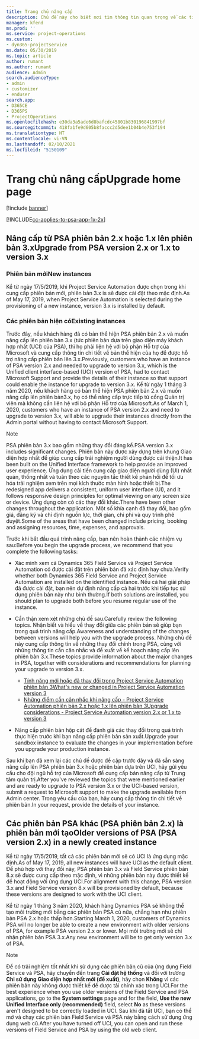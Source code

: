 ```yaml
---
title: Trang chủ nâng cấp
description: Chủ đề này cho biết nơi tìm thông tin quan trọng về các tính năng mới và đã thay đổi trong Dynamics 365 Project Service Automation và quá trình nâng cấp lên phiên bản mới nhất.
manager: kfend
ms.prod: ''
ms.service: project-operations
ms.custom:
- dyn365-projectservice
ms.date: 05/30/2019
ms.topic: article
author: rumant
ms.author: rumant
audience: Admin
search.audienceType:
- admin
- customizer
- enduser
search.app:
- D365CE
- D365PS
- ProjectOperations
ms.openlocfilehash: e30da3a5ade6d8bafcdc45801b830196841997bf
ms.sourcegitcommit: 418fa1fe9d605b8faccc2d5dee1b04b4e753f194
ms.translationtype: HT
ms.contentlocale: vi-VN
ms.lasthandoff: 02/10/2021
ms.locfileid: "5150109"
---
```

# <a name="upgrade-home-page"></a><span data-ttu-id="d6edc-103">Trang chủ nâng cấp</span><span class="sxs-lookup"><span data-stu-id="d6edc-103">Upgrade home page</span></span>

[!include [banner](../includes/psa-now-project-operations.md)]

[!INCLUDE[cc-applies-to-psa-app-1x-2x](../includes/cc-applies-to-psa-app-1x-2x.md)]

## <a name="upgrade-from-psa-version-2x-or-1x-to-version-3x"></a><span data-ttu-id="d6edc-104">Nâng cấp từ PSA phiên bản 2.x hoặc 1.x lên phiên bản 3.x</span><span class="sxs-lookup"><span data-stu-id="d6edc-104">Upgrade from PSA version 2.x or 1.x to version 3.x</span></span>

### <a name="new-instances"></a><span data-ttu-id="d6edc-105">Phiên bản mới</span><span class="sxs-lookup"><span data-stu-id="d6edc-105">New instances</span></span>

<span data-ttu-id="d6edc-106">Kể từ ngày 17/5/2019, khi Project Service Automation được chọn trong khi cung cấp phiên bản mới, phiên bản 3.x is sẽ được cài đặt theo mặc định.</span><span class="sxs-lookup"><span data-stu-id="d6edc-106">As of May 17, 2019, when Project Service Automation is selected during the provisioning of a new instance, version 3.x is installed by default.</span></span>

### <a name="existing-instances"></a><span data-ttu-id="d6edc-107">Các phiên bản hiện có</span><span class="sxs-lookup"><span data-stu-id="d6edc-107">Existing instances</span></span>

<span data-ttu-id="d6edc-108">Trước đây, nếu khách hàng đã có bản thể hiện PSA phiên bản 2.x và muốn nâng cấp lên phiên bản 3.x (tức phiên bản dựa trên giao diện máy khách hợp nhất (UCI) của PSA), thì họ phải liên hệ với bộ phận Hỗ trợ của Microsoft và cung cấp thông tin chi tiết về bản thể hiện của họ để được hỗ trợ nâng cấp phiên bản lên 3.x.</span><span class="sxs-lookup"><span data-stu-id="d6edc-108">Previously, customers who have an instance of PSA version 2.x and needed to upgrade to version 3.x, which is the Unified client interface-based (UCI) version of PSA, had to contact Microsoft Support and provide the details of their instance so that support could enable the instance for upgrade to version 3.x.</span></span> <span data-ttu-id="d6edc-109">Kể từ ngày 1 tháng 3 năm 2020, nếu khách hàng có bản thể hiện PSA phiên bản 2.x và muốn nâng cấp lên phiên bản3.x, họ có thể nâng cấp trực tiếp từ cổng Quản trị viên mà không cần liên hệ với bộ phận Hỗ trợ của Microsoft.</span><span class="sxs-lookup"><span data-stu-id="d6edc-109">As of March 1, 2020, customers who have an instance of PSA version 2.x and need to upgrade to version 3.x, will able to upgrade their instances directly from the Admin portal without having to contact Microsoft Support.</span></span>  

> [!NOTE]
> <span data-ttu-id="d6edc-110">PSA phiên bản 3.x bao gồm những thay đổi đáng kể.</span><span class="sxs-lookup"><span data-stu-id="d6edc-110">PSA version 3.x includes significant changes.</span></span> <span data-ttu-id="d6edc-111">Phiên bản này được xây dựng trên khung Giao diện hợp nhất để giúp cung cấp trải nghiệm người dùng được cải thiện.</span><span class="sxs-lookup"><span data-stu-id="d6edc-111">It has been built on the Unified Interface framework to help provide an improved user experience.</span></span> <span data-ttu-id="d6edc-112">Ứng dụng cải tiến cung cấp giao diện người dùng (UI) nhất quán, thống nhất và tuân theo các nguyên tắc thiết kế phản hồi để tối ưu hóa trải nghiệm xem trên mọi kích thước màn hình hoặc thiết bị.</span><span class="sxs-lookup"><span data-stu-id="d6edc-112">The redesigned app delivers a consistent, uniform user interface (UI), and it follows responsive design principles for optimal viewing on any screen size or device.</span></span> <span data-ttu-id="d6edc-113">Ứng dụng còn có các thay đổi khác.</span><span class="sxs-lookup"><span data-stu-id="d6edc-113">There have been other changes throughout the application.</span></span> <span data-ttu-id="d6edc-114">Một số khía cạnh đã thay đổi, bao gồm giá, đăng ký và chỉ định nguồn lực, thời gian, chi phí và quy trình phê duyệt.</span><span class="sxs-lookup"><span data-stu-id="d6edc-114">Some of the areas that have been changed include pricing, booking and assigning resources, time, expenses, and approvals.</span></span>

<span data-ttu-id="d6edc-115">Trước khi bắt đầu quá trình nâng cấp, bạn nên hoàn thành các nhiệm vụ sau:</span><span class="sxs-lookup"><span data-stu-id="d6edc-115">Before you begin the upgrade process, we recommend that you complete the following tasks:</span></span>

- <span data-ttu-id="d6edc-116">Xác minh xem cả Dynamics 365 Field Service và Project Service Automation có được cài đặt trên phiên bản đã xác định hay chưa.</span><span class="sxs-lookup"><span data-stu-id="d6edc-116">Verify whether both Dynamics 365 Field Service and Project Service Automation are installed on the identified instance.</span></span> <span data-ttu-id="d6edc-117">Nếu cả hai giải pháp đã được cài đặt, bạn nên dự định nâng cấp cả hai trước khi tiếp tục sử dụng phiên bản này như bình thường.</span><span class="sxs-lookup"><span data-stu-id="d6edc-117">If both solutions are installed, you should plan to upgrade both before you resume regular use of the instance.</span></span>
- <span data-ttu-id="d6edc-118">Cẩn thận xem xét những chủ đề sau.</span><span class="sxs-lookup"><span data-stu-id="d6edc-118">Carefully review the following topics.</span></span> <span data-ttu-id="d6edc-119">Nhận biết và hiểu về thay đổi giữa các phiên bản sẽ giúp bạn trong quá trình nâng cấp.</span><span class="sxs-lookup"><span data-stu-id="d6edc-119">Awareness and understanding of the changes between versions will help you with the upgrade process.</span></span> <span data-ttu-id="d6edc-120">Những chủ đề này cung cấp thông tin về những thay đổi chính trong PSA, cùng với những thông tin cần cân nhắc và đề xuất về kế hoạch nâng cấp lên phiên bản 3.x.</span><span class="sxs-lookup"><span data-stu-id="d6edc-120">These topics provide information about the major changes in PSA, together with considerations and recommendations for planning your upgrade to version 3.x.</span></span>

    - [<span data-ttu-id="d6edc-121">Tính năng mới hoặc đã thay đổi trong Project Service Automation phiên bản 3</span><span class="sxs-lookup"><span data-stu-id="d6edc-121">What's new or changed in Project Service Automation version 3</span></span>](whats-new-changed-v3.md)
    - [<span data-ttu-id="d6edc-122">Những điểm cần cân nhắc khi nâng cấp - Project Service Automation phiên bản 2.x hoặc 1.x lên phiên bản 3</span><span class="sxs-lookup"><span data-stu-id="d6edc-122">Upgrade considerations - Project Service Automation version 2.x or 1.x to version 3</span></span>](upgrade-v3.md)

- <span data-ttu-id="d6edc-123">Nâng cấp phiên bản hộp cát để đánh giá các thay đổi trong quá trình thực hiện trước khi bạn nâng cấp phiên bản sản xuất.</span><span class="sxs-lookup"><span data-stu-id="d6edc-123">Upgrade your sandbox instance to evaluate the changes in your implementation before you upgrade your production instance.</span></span>

<span data-ttu-id="d6edc-124">Sau khi bạn đã xem lại các chủ đề được đề cập trước đây và đã sẵn sàng nâng cấp lên PSA phiên bản 3.x hoặc phiên bản dựa trên UCI, hãy gửi yêu cầu cho đội ngũ hỗ trợ của Microsoft để cung cấp bản nâng cấp từ Trung tâm quản trị.</span><span class="sxs-lookup"><span data-stu-id="d6edc-124">After you've reviewed the topics that were mentioned earlier and are ready to upgrade to PSA version 3.x or the UCI-based version, submit a request to Microsoft support to make the upgrade available from Admin center.</span></span> <span data-ttu-id="d6edc-125">Trong yêu cầu của bạn, hãy cung cấp thông tin chi tiết về phiên bản.</span><span class="sxs-lookup"><span data-stu-id="d6edc-125">In your request, provide the details of your instance.</span></span>

## <a name="older-versions-of-psa-psa-version-2x-in-a-newly-created-instance"></a><span data-ttu-id="d6edc-126">Các phiên bản PSA khác (PSA phiên bản 2.x) là phiên bản mới tạo</span><span class="sxs-lookup"><span data-stu-id="d6edc-126">Older versions of PSA (PSA version 2.x) in a newly created instance</span></span>

<span data-ttu-id="d6edc-127">Kể từ ngày 17/5/2019, tất cả các phiên bản mới sẽ có UCI là ứng dụng mặc định.</span><span class="sxs-lookup"><span data-stu-id="d6edc-127">As of May 17, 2019, all new instances will have UCI as the default client.</span></span> <span data-ttu-id="d6edc-128">Để phù hợp với thay đổi này, PSA phiên bản 3.x và Field Service phiên bản 8.x sẽ được cung cấp theo mặc định, vì những phiên bản này được thiết kế để hoạt động với ứng dụng UCI.</span><span class="sxs-lookup"><span data-stu-id="d6edc-128">For alignment with this change, PSA version 3.x and Field Service version 8.x will be provisioned by default, because these versions are designed to work with the UCI client.</span></span>

<span data-ttu-id="d6edc-129">Kể từ ngày 1 tháng 3 năm 2020, khách hàng Dynamics PSA sẽ không thể tạo môi trường mới bằng các phiên bản PSA cũ nữa, chẳng hạn như phiên bản PSA 2.x hoặc thấp hơn.</span><span class="sxs-lookup"><span data-stu-id="d6edc-129">Starting March 1, 2020, customers of Dynamics PSA will no longer be able to create a new environment with older versions of PSA, for example PSA version 2.x or lower.</span></span> <span data-ttu-id="d6edc-130">Mọi môi trường mới sẽ chỉ nhận phiên bản PSA 3.x.</span><span class="sxs-lookup"><span data-stu-id="d6edc-130">Any new environment will be to get only version 3.x of PSA.</span></span>

> [!NOTE]
> <span data-ttu-id="d6edc-131">Để có trải nghiệm tốt nhất khi sử dụng các phiên bản cũ của ứng dụng Field Service và PSA, hãy chuyển đến trang **Cài đặt hệ thống** và đối với trường **Chỉ sử dụng Giao diện hợp nhất mới (đề xuất)**, hãy chọn **Không** vì các phiên bản này không được thiết kế để được tải chính xác trong UCI.</span><span class="sxs-lookup"><span data-stu-id="d6edc-131">For the best experience when you use older versions of the Field Service and PSA applications, go to the **System settings** page and for the field, **Use the new Unified Interface only (recommended)** field, select **No** as these versions aren't designed to be correctly loaded in UCI.</span></span> <span data-ttu-id="d6edc-132">Sau khi đã tắt UCI, bạn có thể mở và chạy các phiên bản Field Service và PSA này bằng cách sử dụng ứng dụng web cũ.</span><span class="sxs-lookup"><span data-stu-id="d6edc-132">After you have turned off UCI, you can open and run these versions of Field Service and PSA by using the old web client.</span></span> 
